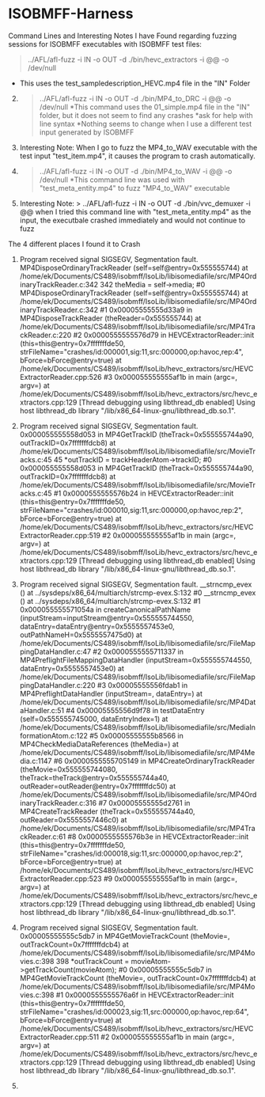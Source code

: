 # ISOBMFF-Harness


Command Lines and Interesting Notes I have Found regarding fuzzing sessions for ISOBMFF executables with ISOBMFF test files:

 > ../AFL/afl-fuzz -i IN -o OUT -d ./bin/hevc_extractors -i @@ -o /dev/null 
* This uses the test_sampledescription_HEVC.mp4 file in the "IN" Folder

2. > ../AFL/afl-fuzz -i IN -o OUT -d ./bin/MP4_to_DRC -i @@ -o /dev/null
*This command uses the 01_simple.mp4 file in the "IN" folder, but it does not seem to find any crashes *ask for help with line syntax
*Nothing seems to change when I use a different test input generated by ISOBMFF

3. Interesting Note: When I go to fuzz the MP4_to_WAV executable with the test input "test_item.mp4", it causes the program to crash automatically. 

4. > ../AFL/afl-fuzz -i IN -o OUT -d ./bin/MP4_to_WAV -i @@ -o /dev/null 
*This command line was used with "test_meta_entity.mp4" to fuzz "MP4_to_WAV" executable

5. Interesting Note: > ../AFL/afl-fuzz -i IN -o OUT -d ./bin/vvc_demuxer -i @@ when I tried this command line with "test_meta_entity.mp4" as the input, the executbale crashed immediately and would not continue to fuzz




The 4 different places I found it to Crash

1. Program received signal SIGSEGV, Segmentation fault.
MP4DisposeOrdinaryTrackReader (self=self@entry=0x555555744) at /home/ek/Documents/CS489/isobmff/IsoLib/libisomediafile/src/MP4OrdinaryTrackReader.c:342
342       theMedia = self->media;
#0  MP4DisposeOrdinaryTrackReader (self=self@entry=0x555555744) at /home/ek/Documents/CS489/isobmff/IsoLib/libisomediafile/src/MP4OrdinaryTrackReader.c:342
#1  0x00005555555d33a9 in MP4DisposeTrackReader (theReader=0x555555744) at /home/ek/Documents/CS489/isobmff/IsoLib/libisomediafile/src/MP4TrackReader.c:220
#2  0x0000555555576d79 in HEVCExtractorReader::init (this=this@entry=0x7fffffffde50, strFileName="crashes/id:000001,sig:11,src:000000,op:havoc,rep:4", bForce=bForce@entry=true) at /home/ek/Documents/CS489/isobmff/IsoLib/hevc_extractors/src/HEVCExtractorReader.cpp:526
#3  0x000055555555af1b in main (argc=<optimized out>, argv=<optimized out>) at /home/ek/Documents/CS489/isobmff/IsoLib/hevc_extractors/src/hevc_extractors.cpp:129
[Thread debugging using libthread_db enabled]
Using host libthread_db library "/lib/x86_64-linux-gnu/libthread_db.so.1".



2. Program received signal SIGSEGV, Segmentation fault.
0x000055555558d053 in MP4GetTrackID (theTrack=0x555555744a90, outTrackID=0x7fffffffdcb8) at /home/ek/Documents/CS489/isobmff/IsoLib/libisomediafile/src/MovieTracks.c:45
45        *outTrackID     = trackHeaderAtom->trackID;
#0  0x000055555558d053 in MP4GetTrackID (theTrack=0x555555744a90, outTrackID=0x7fffffffdcb8) at /home/ek/Documents/CS489/isobmff/IsoLib/libisomediafile/src/MovieTracks.c:45
#1  0x0000555555576b24 in HEVCExtractorReader::init (this=this@entry=0x7fffffffde50, strFileName="crashes/id:000010,sig:11,src:000000,op:havoc,rep:2", bForce=bForce@entry=true) at /home/ek/Documents/CS489/isobmff/IsoLib/hevc_extractors/src/HEVCExtractorReader.cpp:519
#2  0x000055555555af1b in main (argc=<optimized out>, argv=<optimized out>) at /home/ek/Documents/CS489/isobmff/IsoLib/hevc_extractors/src/hevc_extractors.cpp:129
[Thread debugging using libthread_db enabled]
Using host libthread_db library "/lib/x86_64-linux-gnu/libthread_db.so.1".

3. Program received signal SIGSEGV, Segmentation fault.
__strncmp_evex () at ../sysdeps/x86_64/multiarch/strcmp-evex.S:132
#0  __strncmp_evex () at ../sysdeps/x86_64/multiarch/strcmp-evex.S:132
#1  0x000055555571054a in createCanonicalPathName (inputStream=inputStream@entry=0x555555744550, dataEntry=dataEntry@entry=0x5555557453e0, outPathNameH=0x5555557475d0) at /home/ek/Documents/CS489/isobmff/IsoLib/libisomediafile/src/FileMappingDataHandler.c:47
#2  0x0000555555711337 in MP4PreflightFileMappingDataHandler (inputStream=0x555555744550, dataEntry=0x5555557453e0) at /home/ek/Documents/CS489/isobmff/IsoLib/libisomediafile/src/FileMappingDataHandler.c:220
#3  0x00005555556fdab1 in MP4PreflightDataHandler (inputStream=<optimized out>, dataEntry=<optimized out>) at /home/ek/Documents/CS489/isobmff/IsoLib/libisomediafile/src/MP4DataHandler.c:51
#4  0x00005555556d9f78 in testDataEntry (self=0x555555745000, dataEntryIndex=1) at /home/ek/Documents/CS489/isobmff/IsoLib/libisomediafile/src/MediaInformationAtom.c:122
#5  0x00005555555b8566 in MP4CheckMediaDataReferences (theMedia=<optimized out>) at /home/ek/Documents/CS489/isobmff/IsoLib/libisomediafile/src/MP4Media.c:1147
#6  0x0000555555705149 in MP4CreateOrdinaryTrackReader (theMovie=0x555555744080, theTrack=theTrack@entry=0x555555744a40, outReader=outReader@entry=0x7fffffffdc50) at /home/ek/Documents/CS489/isobmff/IsoLib/libisomediafile/src/MP4OrdinaryTrackReader.c:316
#7  0x00005555555d2761 in MP4CreateTrackReader (theTrack=0x555555744a40, outReader=0x5555557446c0) at /home/ek/Documents/CS489/isobmff/IsoLib/libisomediafile/src/MP4TrackReader.c:61
#8  0x0000555555576b3e in HEVCExtractorReader::init (this=this@entry=0x7fffffffde50, strFileName="crashes/id:000018,sig:11,src:000000,op:havoc,rep:2", bForce=bForce@entry=true) at /home/ek/Documents/CS489/isobmff/IsoLib/hevc_extractors/src/HEVCExtractorReader.cpp:523
#9  0x000055555555af1b in main (argc=<optimized out>, argv=<optimized out>) at /home/ek/Documents/CS489/isobmff/IsoLib/hevc_extractors/src/hevc_extractors.cpp:129
[Thread debugging using libthread_db enabled]
Using host libthread_db library "/lib/x86_64-linux-gnu/libthread_db.so.1".

4. Program received signal SIGSEGV, Segmentation fault.
0x00005555555c5db7 in MP4GetMovieTrackCount (theMovie=<optimized out>, outTrackCount=0x7fffffffdcb4) at /home/ek/Documents/CS489/isobmff/IsoLib/libisomediafile/src/MP4Movies.c:398
398       *outTrackCount = movieAtom->getTrackCount(movieAtom);
#0  0x00005555555c5db7 in MP4GetMovieTrackCount (theMovie=<optimized out>, outTrackCount=0x7fffffffdcb4) at /home/ek/Documents/CS489/isobmff/IsoLib/libisomediafile/src/MP4Movies.c:398
#1  0x0000555555576a6f in HEVCExtractorReader::init (this=this@entry=0x7fffffffde50, strFileName="crashes/id:000023,sig:11,src:000000,op:havoc,rep:64", bForce=bForce@entry=true) at /home/ek/Documents/CS489/isobmff/IsoLib/hevc_extractors/src/HEVCExtractorReader.cpp:511
#2  0x000055555555af1b in main (argc=<optimized out>, argv=<optimized out>) at /home/ek/Documents/CS489/isobmff/IsoLib/hevc_extractors/src/hevc_extractors.cpp:129
[Thread debugging using libthread_db enabled]
Using host libthread_db library "/lib/x86_64-linux-gnu/libthread_db.so.1".


5. 
